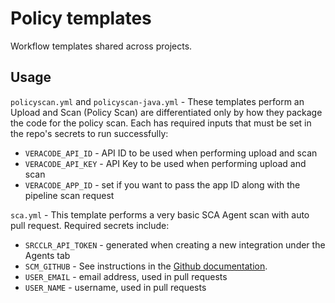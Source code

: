 # Policy templates

Workflow templates shared across projects.

## Usage

`policyscan.yml` and `policyscan-java.yml` - These templates perform an Upload and Scan (Policy Scan) are differentiated only by how they package the code for the policy scan. Each has required inputs that must be set in the repo's secrets to run successfully:

- `VERACODE_API_ID` - API ID to be used when performing upload and scan
- `VERACODE_API_KEY` - API Key to be used when performing upload and scan
- `VERACODE_APP_ID` - set if you want to pass the app ID along with the pipeline scan request

`sca.yml` - This template performs a very basic SCA Agent scan with auto pull request. Required secrets include:
- `SRCCLR_API_TOKEN` - generated when creating a new integration under the Agents tab
-  `SCM_GITHUB` - See instructions in the [Github documentation](https://docs.github.com/en/github/authenticating-to-github/keeping-your-account-and-data-secure/creating-a-personal-access-token).
- `USER_EMAIL` - email address, used in pull requests
- `USER_NAME` - username, used in pull requests
